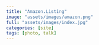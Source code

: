 ```yaml
---
title: "Amazon.Listing"
image: "assets/images/amazon.png"
full: "assets/images/index.jpg"
categories: [site]
tags: [photo, talk]
---
```

